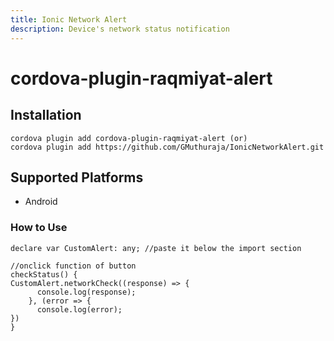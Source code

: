 ```yaml
---
title: Ionic Network Alert 
description: Device's network status notification
---
```


# cordova-plugin-raqmiyat-alert


## Installation
    cordova plugin add cordova-plugin-raqmiyat-alert (or)
    cordova plugin add https://github.com/GMuthuraja/IonicNetworkAlert.git

## Supported Platforms
- Android

### How to Use
```
declare var CustomAlert: any; //paste it below the import section

//onclick function of button 
checkStatus() { 
CustomAlert.networkCheck((response) => {
      console.log(response);
    }, (error => {
      console.log(error);
})
}
```
